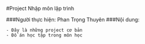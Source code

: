 #Project Nhập môn lập trình

###Người thực hiện: Phan Trọng Thuyên
###Nội dung:

	- Đây là những project cơ bản
	- Đồ án học tập trong môn học
